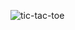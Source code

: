 ![tic-tac-toe](https://github.com/GopalVia2117/tic-tac-toe/assets/77948271/92889862-2230-425b-a5a7-2c45c20fcf53)
